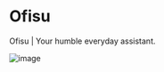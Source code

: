 # Ofisu
Ofisu | Your humble everyday assistant.


![image](https://github.com/user-attachments/assets/be65617d-3d1d-4857-9113-d309128c37c5)
